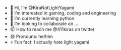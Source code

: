 - 👋 Hi, I’m @KiraNotLightYagami
- 👀 I’m interested in gaming, coding and engineering
- 🌱 I’m currently learning python
- 💞️ I’m looking to collaborate on ...
- 📫 How to reach me @411kiras on twitter
- 😄 Pronouns: he/him
- ⚡ Fun fact: I actually hate light yagami

<!---
KiraNotLightYagami/KiraNotLightYagami is a ✨ special ✨ repository because its `README.md` (this file) appears on your GitHub profile.
You can click the Preview link to take a look at your changes.
--->
